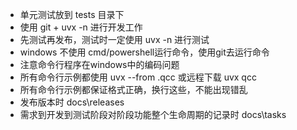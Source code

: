 - 单元测试放到 tests 目录下
- 使用 git +  uvx -n 进行开发工作
- 先测试再发布，测试时一定使用 uvx -n 进行测试
- windows 不使用 cmd/powershell运行命令，使用git去运行命令
- 注意命令行程序在windows中的编码问题
- 所有命令行示例都使用 uvx --from .qcc 或远程下载 uvx qcc
- 所有命令行示例都保证格式正确，换行这些，不能出现错乱
- 发布版本时 docs\releases
- 需求到开发到测试阶段对阶段功能整个生命周期的记录时 docs\tasks 